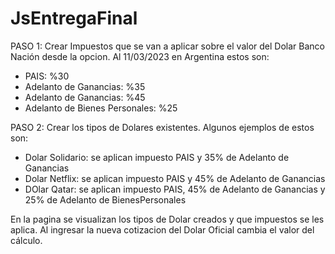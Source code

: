 # JsEntregaFinal
PASO 1: Crear Impuestos que se van a aplicar sobre el valor del Dolar Banco Nación desde la opcion. Al 11/03/2023 en Argentina estos son: 
- PAIS: %30
- Adelanto de Ganancias: %35 
- Adelanto de Ganancias: %45
- Adelanto de Bienes Personales: %25

PASO 2: Crear los tipos de Dolares existentes. Algunos ejemplos de estos son:
- Dolar Solidario: se aplican impuesto PAIS y 35% de Adelanto de Ganancias
- Dolar Netflix: se aplican impuesto PAIS y 45% de Adelanto de Ganancias
- DOlar Qatar: se aplican impuesto PAIS, 45% de Adelanto de Ganancias y 25% de Adelanto de BienesPersonales

En la pagina se visualizan los tipos de Dolar creados y que impuestos se les aplica. Al ingresar la nueva cotizacion del Dolar Oficial cambia el valor del cálculo. 
